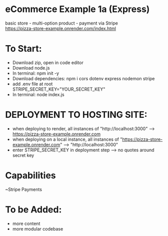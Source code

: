 # eCommerce Example 1a (Express)
basic store - multi-option product - payment via Stripe <br>
https://pizza-store-example.onrender.com/index.html

# To Start: <br>
* Download zip, open in code editor
* Download node.js
* In terminal: npm init -y
* Download dependencies: npm i cors dotenv express nodemon stripe
* add .env file at root <br>
STRIPE_SECRET_KEY="YOUR_SECRET_KEY" <br>
* In terminal: node index.js

# DEPLOYMENT TO HOSTING SITE: <br>
- when deploying to render, all instances of "http://localhost:3000" --> https://pizza-store-example.onrender.com
- when deploying on a local instance, all instances of "https://pizza-store-example.onrender.com" --> "http://localhost:3000"
- enter STRIPE_SECRET_KEY in deployment step --> no quotes around secret key

# Capabilities <br>
~Stripe Payments <br>

# To be Added: <br>
* more content
* more modular codebase
